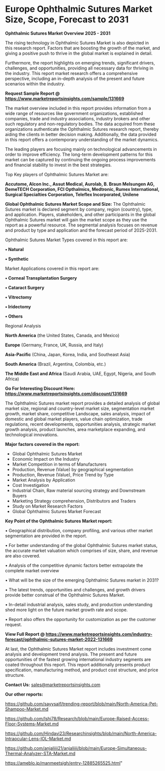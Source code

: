 # Europe Ophthalmic Sutures Market Size, Scope, Forecast to 2031

<Strong> Ophthalmic Sutures Market Overview 2025 - 2031</strong>

The rising technology in Ophthalmic Sutures Market is also depicted in this research report. Factors that are boosting the growth of the market, and giving a positive push to thrive in the global market is explained in detail.

Furthermore, the report highlights on emerging trends, significant drivers, challenges, and opportunities, providing all necessary data for thriving in the industry. This report market research offers a comprehensive perspective, including an in-depth analysis of the present and future scenarios within the industry.

<strong>Request Sample Report @ <a href=https://www.marketreportsinsights.com/sample/131669>https://www.marketreportsinsights.com/sample/131669</a></strong>

The market overview included in this report provides information from a wide range of resources like government organizations, established companies, trade and industry associations, industry brokers and other such regulatory and non-regulatory bodies. The data acquired from these organizations authenticate the Ophthalmic Sutures research report, thereby aiding the clients in better decision making. Additionally, the data provided in this report offers a contemporary understanding of the market dynamics.

The leading players are focusing mainly on technological advancements in order to improve efficiency. The long-term development patterns for this market can be captured by continuing the ongoing process improvements and financial stability to invest in the best strategies.

Top Key players of Ophthalmic Sutures Market are:

<strong>Accutome, Alcon Inc., Assut Medical, Aurolab, B. Braun Melsungen AG, DemeTECH Corporation, FCI Opthalmics, Medtronic, Rumex International, Surgical Specialties Corporation, Teleflex Incorporated, Unilene</strong>

<strong><b>Global Ophthalmic Sutures Market Scope and Size:</b></strong>
The Ophthalmic Sutures market is declared segment by company, region (country), type, and application. Players, stakeholders, and other participants in the global Ophthalmic Sutures market will gain the market scope as they use the report as a powerful resource. The segmental analysis focuses on revenue and product by type and application and the forecast period of 2025-2031.

Ophthalmic Sutures Market Types covered in this report are:

<strong>• Natural

• Synthetic</strong>

Market Applications covered in this report are:

<strong>• Corneal Transplantation Surgery

• Cataract Surgery

• Vitrectomy

• Iridectomy

• Others</strong> 

Regional Analysis

<strong>North America</strong> (the United States, Canada, and Mexico)

<strong>Europe</strong> (Germany, France, UK, Russia, and Italy)

<strong>Asia-Pacific</strong> (China, Japan, Korea, India, and Southeast Asia)

<strong>South America</strong> (Brazil, Argentina, Colombia, etc.)

<strong>The Middle East and Africa</strong> (Saudi Arabia, UAE, Egypt, Nigeria, and South Africa)

<strong>Go For Interesting Discount Here: <a href=https://www.marketreportsinsights.com/discount/131669>https://www.marketreportsinsights.com/discount/131669</a></strong>

The Ophthalmic Sutures market report provides a detailed analysis of global market size, regional and country-level market size, segmentation market growth, market share, competitive Landscape, sales analysis, impact of domestic and global market players, value chain optimization, trade regulations, recent developments, opportunities analysis, strategic market growth analysis, product launches, area marketplace expanding, and technological innovations.

<strong><b>Major factors covered in the report:</b></strong>
<ul>
  <li>Global Ophthalmic Sutures Market </li>
  <li>Economic Impact on the Industry</li>
  <li>Market Competition in terms of Manufacturers</li>
  <li>Production, Revenue (Value) by geographical segmentation</li>
  <li>Production, Revenue (Value), Price Trend by Type</li>
  <li>Market Analysis by Application</li>
  <li>Cost Investigation</li>
  <li>Industrial Chain, Raw material sourcing strategy and Downstream Buyers</li>
  <li>Marketing Strategy comprehension, Distributors and Traders</li>
  <li>Study on Market Research Factors</li>
  <li>Global Ophthalmic Sutures Market Forecast</li>
</ul>

<strong><b>Key Point of the Ophthalmic Sutures Market report:</b></strong>

• Geographical distribution, company profiling, and various other market segmentation are provided in the report.

• For better understanding of the global Ophthalmic Sutures market status, the accurate market valuation which comprises of size, share, and revenue are also covered.

• Analysis of the competitive dynamic factors better extrapolate the complete market overview

• What will be the size of the emerging Ophthalmic Sutures market in 2031?

• The latest trends, opportunities and challenges, and growth drivers provide better construal of the Ophthalmic Sutures Market.

• In-detail industrial analysis, sales study, and production understanding shed more light on the future market growth rate and scope.

• Report also offers the opportunity for customization as per the customer request.

<strong><b>View Full Report @ <a href=https://www.marketreportsinsights.com/industry-forecast/ophthalmic-sutures-market-2022-131669>https://www.marketreportsinsights.com/industry-forecast/ophthalmic-sutures-market-2022-131669</a></b></strong>


At last, the Ophthalmic Sutures Market report includes investment come analysis and development trend analysis. The present and future opportunities of the fastest growing international industry segments are coated throughout this report. This report additionally presents product specification, manufacturing method, and product cost structure, and price structure.

<strong>Contact Us:</strong>
sales@marketreportsinsights.com

<strong>Our other reports:</strong>

<a href=https://github.com/sayysaif/trending-report/blob/main/North-America-Pet-Shampoo-Market.md>https://github.com/sayysaif/trending-report/blob/main/North-America-Pet-Shampoo-Market.md</a>

<a href=https://github.com/Ishi78/Research/blob/main/Europe-Raised-Access-Floor-Systems-Market.md>https://github.com/Ishi78/Research/blob/main/Europe-Raised-Access-Floor-Systems-Market.md</a>

<a href=https://github.com/Hindavi23/Researchinsights/blob/main/North-America-Intraocular-Lens-IOL-Market.md>https://github.com/Hindavi23/Researchinsights/blob/main/North-America-Intraocular-Lens-IOL-Market.md</a>

<a href=https://github.com/anjaliiii21/anjaliiii/blob/main/Europe-Simultaneous-Thermal-Analyzer-STA-Market.md>https://github.com/anjaliiii21/anjaliiii/blob/main/Europe-Simultaneous-Thermal-Analyzer-STA-Market.md</a>

<a href=https://ameblo.jp/manmeetsigh/entry-12885265525.html>https://ameblo.jp/manmeetsigh/entry-12885265525.html</a>"
